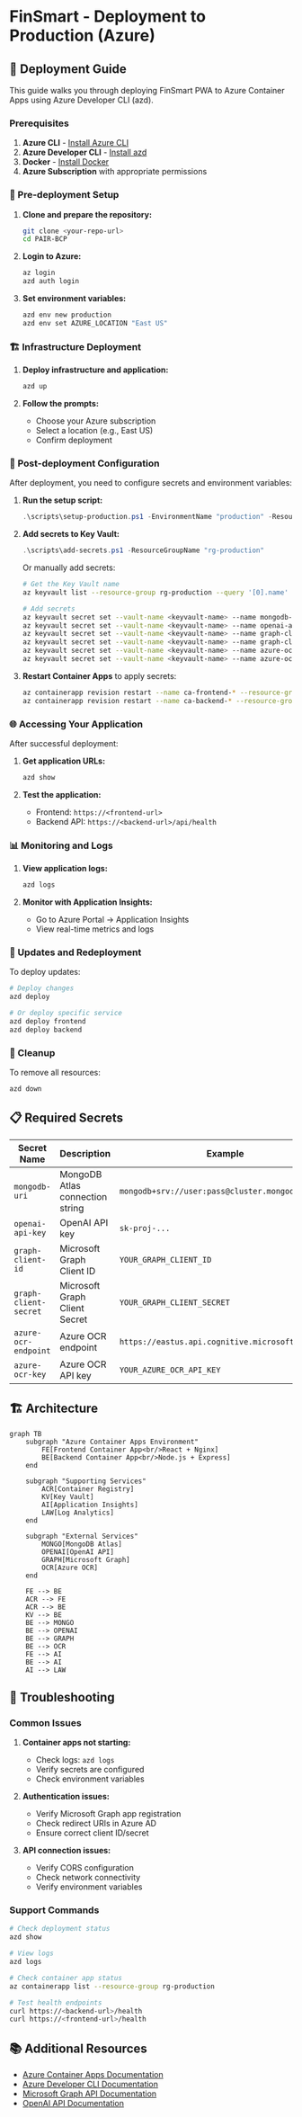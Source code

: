 # FinSmart - Deployment to Production (Azure)

## 🚀 Deployment Guide

This guide walks you through deploying FinSmart PWA to Azure Container Apps using Azure Developer CLI (azd).

### Prerequisites

1. **Azure CLI** - [Install Azure CLI](https://docs.microsoft.com/en-us/cli/azure/install-azure-cli)
2. **Azure Developer CLI** - [Install azd](https://docs.microsoft.com/en-us/azure/developer/azure-developer-cli/install-azd)
3. **Docker** - [Install Docker](https://docs.docker.com/get-docker/)
4. **Azure Subscription** with appropriate permissions

### 🔧 Pre-deployment Setup

1. **Clone and prepare the repository:**
   ```bash
   git clone <your-repo-url>
   cd PAIR-BCP
   ```

2. **Login to Azure:**
   ```bash
   az login
   azd auth login
   ```

3. **Set environment variables:**
   ```bash
   azd env new production
   azd env set AZURE_LOCATION "East US"
   ```

### 🏗️ Infrastructure Deployment

1. **Deploy infrastructure and application:**
   ```bash
   azd up
   ```

2. **Follow the prompts:**
   - Choose your Azure subscription
   - Select a location (e.g., East US)
   - Confirm deployment

### 🔐 Post-deployment Configuration

After deployment, you need to configure secrets and environment variables:

1. **Run the setup script:**
   ```powershell
   .\scripts\setup-production.ps1 -EnvironmentName "production" -ResourceGroupName "rg-production"
   ```

2. **Add secrets to Key Vault:**
   ```powershell
   .\scripts\add-secrets.ps1 -ResourceGroupName "rg-production"
   ```

   Or manually add secrets:
   ```bash
   # Get the Key Vault name
   az keyvault list --resource-group rg-production --query '[0].name' -o tsv

   # Add secrets
   az keyvault secret set --vault-name <keyvault-name> --name mongodb-uri --value "YOUR_MONGODB_CONNECTION_STRING"
   az keyvault secret set --vault-name <keyvault-name> --name openai-api-key --value "YOUR_OPENAI_API_KEY"
   az keyvault secret set --vault-name <keyvault-name> --name graph-client-id --value "YOUR_GRAPH_CLIENT_ID"
   az keyvault secret set --vault-name <keyvault-name> --name graph-client-secret --value "YOUR_GRAPH_CLIENT_SECRET"
   az keyvault secret set --vault-name <keyvault-name> --name azure-ocr-endpoint --value "YOUR_AZURE_OCR_ENDPOINT"
   az keyvault secret set --vault-name <keyvault-name> --name azure-ocr-key --value "YOUR_AZURE_OCR_KEY"
   ```

3. **Restart Container Apps** to apply secrets:
   ```bash
   az containerapp revision restart --name ca-frontend-* --resource-group rg-production
   az containerapp revision restart --name ca-backend-* --resource-group rg-production
   ```

### 🌐 Accessing Your Application

After successful deployment:

1. **Get application URLs:**
   ```bash
   azd show
   ```

2. **Test the application:**
   - Frontend: `https://<frontend-url>`
   - Backend API: `https://<backend-url>/api/health`

### 📊 Monitoring and Logs

1. **View application logs:**
   ```bash
   azd logs
   ```

2. **Monitor with Application Insights:**
   - Go to Azure Portal → Application Insights
   - View real-time metrics and logs

### 🔄 Updates and Redeployment

To deploy updates:

```bash
# Deploy changes
azd deploy

# Or deploy specific service
azd deploy frontend
azd deploy backend
```

### 🧹 Cleanup

To remove all resources:

```bash
azd down
```

## 📋 Required Secrets

| Secret Name | Description | Example |
|-------------|-------------|---------|
| `mongodb-uri` | MongoDB Atlas connection string | `mongodb+srv://user:pass@cluster.mongodb.net/db` |
| `openai-api-key` | OpenAI API key | `sk-proj-...` |
| `graph-client-id` | Microsoft Graph Client ID | `YOUR_GRAPH_CLIENT_ID` |
| `graph-client-secret` | Microsoft Graph Client Secret | `YOUR_GRAPH_CLIENT_SECRET` |
| `azure-ocr-endpoint` | Azure OCR endpoint | `https://eastus.api.cognitive.microsoft.com/` |
| `azure-ocr-key` | Azure OCR API key | `YOUR_AZURE_OCR_API_KEY` |

## 🏗️ Architecture

```mermaid
graph TB
    subgraph "Azure Container Apps Environment"
        FE[Frontend Container App<br/>React + Nginx]
        BE[Backend Container App<br/>Node.js + Express]
    end

    subgraph "Supporting Services"
        ACR[Container Registry]
        KV[Key Vault]
        AI[Application Insights]
        LAW[Log Analytics]
    end

    subgraph "External Services"
        MONGO[MongoDB Atlas]
        OPENAI[OpenAI API]
        GRAPH[Microsoft Graph]
        OCR[Azure OCR]
    end

    FE --> BE
    ACR --> FE
    ACR --> BE
    KV --> BE
    BE --> MONGO
    BE --> OPENAI
    BE --> GRAPH
    BE --> OCR
    FE --> AI
    BE --> AI
    AI --> LAW
```

## 🔧 Troubleshooting

### Common Issues

1. **Container apps not starting:**
   - Check logs: `azd logs`
   - Verify secrets are configured
   - Check environment variables

2. **Authentication issues:**
   - Verify Microsoft Graph app registration
   - Check redirect URIs in Azure AD
   - Ensure correct client ID/secret

3. **API connection issues:**
   - Verify CORS configuration
   - Check network connectivity
   - Verify environment variables

### Support Commands

```bash
# Check deployment status
azd show

# View logs
azd logs

# Check container app status
az containerapp list --resource-group rg-production

# Test health endpoints
curl https://<backend-url>/health
curl https://<frontend-url>/health
```

## 📚 Additional Resources

- [Azure Container Apps Documentation](https://docs.microsoft.com/en-us/azure/container-apps/)
- [Azure Developer CLI Documentation](https://docs.microsoft.com/en-us/azure/developer/azure-developer-cli/)
- [Microsoft Graph API Documentation](https://docs.microsoft.com/en-us/graph/)
- [OpenAI API Documentation](https://platform.openai.com/docs/)
